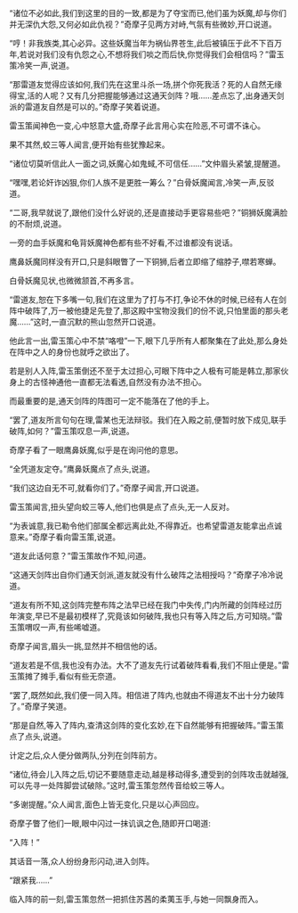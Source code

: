 
“诸位不必如此,我们到这里的目的一致,都是为了夺宝而已,他们虽为妖魔,却与你们并无深仇大怨,又何必如此仇视？”奇摩子见两方对峙,气氛有些微妙,开口说道。

“哼！非我族类,其心必异。这些妖魔当年为祸仙界苍生,此后被镇压于此不下百万年,若说对我们没有仇怨之心,不想将我们啖之而后快,你觉得我们会相信吗？”雷玉策冷笑一声,说道。

“那雷道友觉得应该如何,我们先在这里斗杀一场,拼个你死我活？死的人自然无缘得宝,活的人呢？又有几分把握能够通过这通天剑阵？哦……差点忘了,出身通天剑派的雷道友自然是可以的。”奇摩子笑着说道。

雷玉策闻神色一变,心中怒意大盛,奇摩子此言用心实在险恶,不可谓不诛心。

果不其然,蛟三等人闻言,便开始有些犹豫起来。

“诸位切莫听信此人一面之词,妖魔心如鬼蜮,不可信任……”文仲眉头紧皱,提醒道。

“嘿嘿,若论奸诈凶狠,你们人族不是更胜一筹么？”白骨妖魔闻言,冷笑一声,反驳道。

“二哥,我早就说了,跟他们没什么好说的,还是直接动手更容易些吧？”铜狮妖魔满脸的不耐烦,说道。

一旁的血手妖魔和龟背妖魔神色都有些不好看,不过谁都没有说话。

鹰鼻妖魔同样没有开口,只是斜眼瞥了一下铜狮,后者立即缩了缩脖子,噤若寒蝉。

白骨妖魔见状,也微微颔首,不再多言。

“雷道友,恕在下多嘴一句,我们在这里为了打与不打,争论不休的时候,已经有人在剑阵中破阵了,万一被他捷足先登了,那这殿中宝物没我们的份不说,只怕里面的那头老魔……”这时,一直沉默的熊山忽然开口说道。

他此言一出,雷玉策心中不禁“咯噔”一下,眼下几乎所有人都聚集在了此处,那么身处在阵中之人的身份也就呼之欲出了。

若是别人入阵,雷玉策倒还不至于太过担心,可眼下阵中之人极有可能是韩立,那家伙身上的古怪神通他一直都无法看透,自然没有办法不担心。

而最重要的是,通天剑阵的阵图可一定不能落在了他的手上。

“罢了,道友所言句句在理,雷某也无法辩驳。我们在入殿之前,便暂时放下成见,联手破阵,如何？”雷玉策叹息一声,说道。

奇摩子看了一眼鹰鼻妖魔,似乎是在询问他的意思。

“全凭道友定夺。”鹰鼻妖魔点了点头,说道。

“我们这边自无不可,就看你们了。”奇摩子闻言,开口说道。

雷玉策闻言,扭头望向蛟三等人,他们也俱是点了点头,无一人反对。

“为表诚意,我已勒令他们部属全都远离此处,不得靠近。也希望雷道友能拿出点诚意来。”奇摩子看向雷玉策,说道。

“道友此话何意？”雷玉策故作不知,问道。

“这通天剑阵出自你们通天剑派,道友就没有什么破阵之法相授吗？”奇摩子冷冷说道。

“道友有所不知,这剑阵完整布阵之法早已经在我门中失传,门内所藏的剑阵经过历年演变,早已不是最初模样了,究竟该如何破阵,我也只有等入阵之后,方可知晓。”雷玉策喟叹一声,有些唏嘘道。

奇摩子闻言,眉头一挑,显然并不相信他的话。

“道友若是不信,我也没有办法。大不了道友先行试着破阵看看,我们不阻止便是。”雷玉策摊了摊手,看似有些无奈道。

“罢了,既然如此,我们便一同入阵。相信进了阵内,也就由不得道友不出十分力破阵了。”奇摩子笑道。

“那是自然,等入了阵内,查清这剑阵的变化玄妙,在下自然能够有把握破阵。”雷玉策点了点头,说道。

计定之后,众人便分做两队,分列在剑阵前方。

“诸位,待会儿入阵之后,切记不要随意走动,越是移动得多,遭受到的剑阵攻击就越强,可以先寻一处阵脚尝试破除。”这时,雷玉策忽然传音给蛟三等人。

“多谢提醒。”众人闻言,面色上皆无变化,只是以心声回应。

奇摩子瞥了他们一眼,眼中闪过一抹讥讽之色,随即开口喝道:

“入阵！”

其话音一落,众人纷纷身形闪动,进入剑阵。

“跟紧我……”

临入阵的前一刻,雷玉策忽然一把抓住苏茜的柔荑玉手,与她一同飘身而入。